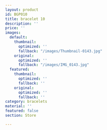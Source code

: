 ```yaml
---
layout: product
id: BGP010
title: bracelet 10
description: ''
price: ''
images:
  default:
    thumbnail:
      optimized: ''
      fallback: "/images/Thumbnail-0143.jpg"
    original:
      optimized: ''
      fallback: "/images/IMG_0143.jpg"
  featured:
    thumbnail:
      optimized: ''
      fallback: ''
    original:
      optimized: ''
      fallback: ''
category: bracelets
material: ''
featured: false
section: Store

---
```

